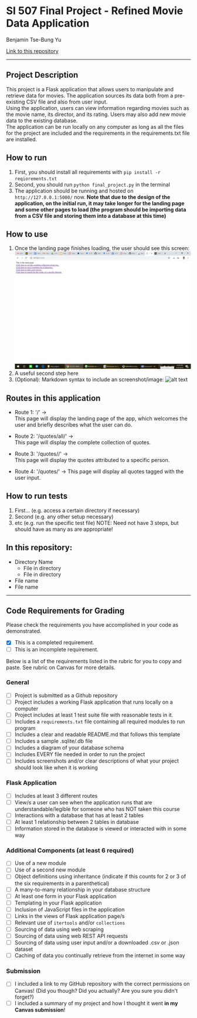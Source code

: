 # SI 507 Final Project - Refined Movie Data Application

Benjamin Tse-Bung Yu

[Link to this repository](https://github.com/Bezluin/SI507_final_project)

---

## Project Description

This project is a Flask application that allows users to manipulate and retrieve data for movies. The application sources its data both from a pre-existing CSV file and also from
user input.  
Using the application, users can view information regarding movies such as the movie name, its director, and its rating. Users may also add new movie data to the existing database.  
The application can be run locally on any computer as long as all the files for the project are included and the requirements in the requirements.txt file are installed.

## How to run

1. First, you should install all requirements with `pip install -r reqiorements.txt`
2. Second, you should run `python final_project.py` in the terminal
3. The application should be running and hosted on ` http://127.0.0.1:5000/` now. **Note that due to the design of the application, on the initial run, it may take longer for the
landing page and some other pages to load (the program should be importing data from a CSV file and storing them into a database at this time)**

## How to use

1. Once the landing page finishes loading, the user should see this screen: ![landing page](images/landingpage.png)
2. A useful second step here
3. (Optional): Markdown syntax to include an screenshot/image: ![alt text](image.jpg)

## Routes in this application
- Route 1: '/'   →   
  This page will display the landing page of the app, which welcomes the user and briefly describes what the user can do.

- Route 2: '/quotes/all/'  →   
  This page will display the complete collection of quotes.

- Route 3: '/quotes/<author>/'  →   
  This page will display the quotes attributed to a specific person.

- Route 4: '/quotes/<tag>'  →
   This page will display all quotes tagged with the user input.  

## How to run tests
1. First... (e.g. access a certain directory if necessary)
2. Second (e.g. any other setup necessary)
3. etc (e.g. run the specific test file)
NOTE: Need not have 3 steps, but should have as many as are appropriate!

## In this repository:
- Directory Name
  - File in directory
  - File in directory
- File name
- File name

---
## Code Requirements for Grading
Please check the requirements you have accomplished in your code as demonstrated.
- [x] This is a completed requirement.
- [ ] This is an incomplete requirement.

Below is a list of the requirements listed in the rubric for you to copy and paste.  See rubric on Canvas for more details.

### General
- [ ] Project is submitted as a Github repository
- [ ] Project includes a working Flask application that runs locally on a computer
- [ ] Project includes at least 1 test suite file with reasonable tests in it.
- [ ] Includes a `requirements.txt` file containing all required modules to run program
- [ ] Includes a clear and readable README.md that follows this template
- [ ] Includes a sample .sqlite/.db file
- [ ] Includes a diagram of your database schema
- [ ] Includes EVERY file needed in order to run the project
- [ ] Includes screenshots and/or clear descriptions of what your project should look like when it is working

### Flask Application
- [ ] Includes at least 3 different routes
- [ ] View/s a user can see when the application runs that are understandable/legible for someone who has NOT taken this course
- [ ] Interactions with a database that has at least 2 tables
- [ ] At least 1 relationship between 2 tables in database
- [ ] Information stored in the database is viewed or interacted with in some way

### Additional Components (at least 6 required)
- [ ] Use of a new module
- [ ] Use of a second new module
- [ ] Object definitions using inheritance (indicate if this counts for 2 or 3 of the six requirements in a parenthetical)
- [ ] A many-to-many relationship in your database structure
- [ ] At least one form in your Flask application
- [ ] Templating in your Flask application
- [ ] Inclusion of JavaScript files in the application
- [ ] Links in the views of Flask application page/s
- [ ] Relevant use of `itertools` and/or `collections`
- [ ] Sourcing of data using web scraping
- [ ] Sourcing of data using web REST API requests
- [ ] Sourcing of data using user input and/or a downloaded .csv or .json dataset
- [ ] Caching of data you continually retrieve from the internet in some way

### Submission
- [ ] I included a link to my GitHub repository with the correct permissions on Canvas! (Did you though? Did you actually? Are you sure you didn't forget?)
- [ ] I included a summary of my project and how I thought it went **in my Canvas submission**!
